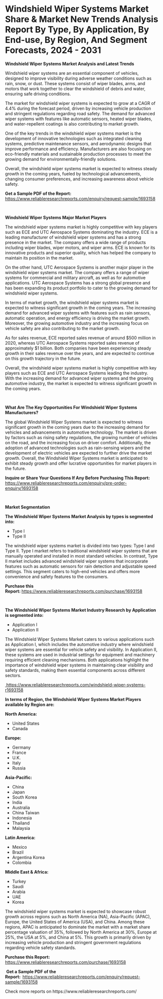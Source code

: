 <p><h1>Windshield Wiper Systems Market Share & Market New Trends Analysis Report By Type, By Application, By End-use, By Region, And Segment Forecasts, 2024 - 2031</h1></p><p><strong>Windshield Wiper Systems Market Analysis and Latest Trends</strong></p>
<p><p>Windshield wiper systems are an essential component of vehicles, designed to improve visibility during adverse weather conditions such as rain, snow, or dust. These systems consist of wiper blades, arms, and motors that work together to clear the windshield of debris and water, ensuring safe driving conditions.</p><p>The market for windshield wiper systems is expected to grow at a CAGR of 4.4% during the forecast period, driven by increasing vehicle production and stringent regulations regarding road safety. The demand for advanced wiper systems with features like automatic sensors, heated wiper blades, and water-repellent coatings is also contributing to market growth.</p><p>One of the key trends in the windshield wiper systems market is the development of innovative technologies such as integrated cleaning systems, predictive maintenance sensors, and aerodynamic designs that improve performance and efficiency. Manufacturers are also focusing on eco-friendly materials and sustainable production processes to meet the growing demand for environmentally-friendly solutions.</p><p>Overall, the windshield wiper systems market is expected to witness steady growth in the coming years, fueled by technological advancements, changing consumer preferences, and increasing awareness about vehicle safety.</p></p>
<p><strong>Get a Sample PDF of the Report:&nbsp;</strong> <a href="https://www.reliableresearchreports.com/enquiry/request-sample/1693158">https://www.reliableresearchreports.com/enquiry/request-sample/1693158</a></p>
<p>&nbsp;</p>
<p><strong>Windshield Wiper Systems Major Market Players</strong></p>
<p><p>The windshield wiper systems market is highly competitive with key players such as ECE and UTC Aerospace Systems dominating the industry. ECE is a leading manufacturer of windshield wiper systems and has a strong presence in the market. The company offers a wide range of products including wiper blades, wiper motors, and wiper arms. ECE is known for its innovative products and superior quality, which has helped the company to maintain its position in the market.</p><p>On the other hand, UTC Aerospace Systems is another major player in the windshield wiper systems market. The company offers a range of wiper systems for commercial and military aircraft, as well as for automotive applications. UTC Aerospace Systems has a strong global presence and has been expanding its product portfolio to cater to the growing demand for windshield wiper systems.</p><p>In terms of market growth, the windshield wiper systems market is expected to witness significant growth in the coming years. The increasing demand for advanced wiper systems with features such as rain sensors, automatic operation, and energy efficiency is driving the market growth. Moreover, the growing automotive industry and the increasing focus on vehicle safety are also contributing to the market growth.</p><p>As for sales revenue, ECE reported sales revenue of around $500 million in 2020, whereas UTC Aerospace Systems reported sales revenue of approximately $1 billion. Both companies have been experiencing steady growth in their sales revenue over the years, and are expected to continue on this growth trajectory in the future.</p><p>Overall, the windshield wiper systems market is highly competitive with key players such as ECE and UTC Aerospace Systems leading the industry. With the increasing demand for advanced wiper systems and the growing automotive industry, the market is expected to witness significant growth in the coming years.</p></p>
<p>&nbsp;</p>
<p><strong>What Are The Key Opportunities For Windshield Wiper Systems Manufacturers?</strong></p>
<p><p>The global Windshield Wiper Systems market is expected to witness significant growth in the coming years due to the increasing demand for vehicles and advancements in automotive technology. The market is driven by factors such as rising safety regulations, the growing number of vehicles on the road, and the increasing focus on driver comfort. Additionally, the adoption of advanced technologies such as rain-sensing wipers and the development of electric vehicles are expected to further drive the market growth. Overall, the Windshield Wiper Systems market is anticipated to exhibit steady growth and offer lucrative opportunities for market players in the future.</p></p>
<p><strong>Inquire or Share Your Questions If Any Before Purchasing This Report:</strong> <a href="https://www.reliableresearchreports.com/enquiry/pre-order-enquiry/1693158">https://www.reliableresearchreports.com/enquiry/pre-order-enquiry/1693158</a></p>
<p>&nbsp;</p>
<p><strong>Market Segmentation</strong></p>
<p><strong>The Windshield Wiper Systems Market Analysis by types is segmented into:</strong></p>
<p><ul><li>Type I</li><li>Type II</li></ul></p>
<p><p>The windshield wiper systems market is divided into two types: Type I and Type II. Type I market refers to traditional windshield wiper systems that are manually operated and installed in most standard vehicles. In contrast, Type II market includes advanced windshield wiper systems that incorporate features such as automatic sensors for rain detection and adjustable speed settings. This segment caters to high-end vehicles and offers more convenience and safety features to the consumers.</p></p>
<p><strong>Purchase this Report:&nbsp;</strong><a href="https://www.reliableresearchreports.com/purchase/1693158">https://www.reliableresearchreports.com/purchase/1693158</a></p>
<p>&nbsp;</p>
<p><strong>The Windshield Wiper Systems Market Industry Research by Application is segmented into:</strong></p>
<p><ul><li>Application I</li><li>Application II</li></ul></p>
<p><p>The Windshield Wiper Systems Market caters to various applications such as Application I, which includes the automotive industry where windshield wiper systems are essential for vehicle safety and visibility. In Application II, these systems are used in industrial settings for equipment and machinery requiring efficient cleaning mechanisms. Both applications highlight the importance of windshield wiper systems in maintaining clear visibility and safety standards, making them essential components across different sectors.</p></p>
<p><a href="https://www.reliableresearchreports.com/windshield-wiper-systems-r1693158">&nbsp;https://www.reliableresearchreports.com/windshield-wiper-systems-r1693158</a></p>
<p><strong>In terms of Region, the Windshield Wiper Systems Market Players available by Region are:</strong></p>
<p>
    <p> <strong> North America: </strong>
        <ul>
            <li>United States</li>
            <li>Canada</li>
        </ul>
        </p> 
    <p> <strong> Europe: </strong>
        <ul>
            <li>Germany</li>
            <li>France</li>
            <li>U.K.</li>
            <li>Italy</li>
            <li>Russia</li>
        </ul>
        </p> 
    <p> <strong> Asia-Pacific: </strong>
        <ul>
            <li>China</li>
            <li>Japan</li>
            <li>South Korea</li>
            <li>India</li>
            <li>Australia</li>
            <li>China Taiwan</li>
            <li>Indonesia</li>
            <li>Thailand</li>
            <li>Malaysia</li>
        </ul>
        </p> 
    <p> <strong> Latin America: </strong>
        <ul>
            <li>Mexico</li>
            <li>Brazil</li>
            <li>Argentina Korea</li>
            <li>Colombia</li>
        </ul>
        </p> 
    <p> <strong> Middle East & Africa: </strong>
        <ul>
            <li>Turkey</li>
            <li>Saudi</li>
            <li>Arabia</li>
            <li>UAE</li>
            <li>Korea</li>
        </ul>
    </p>
    </p>
<p><p>The windshield wiper systems market is expected to showcase robust growth across regions such as North America (NA), Asia-Pacific (APAC), Europe, the United States of America (USA), and China. Among these regions, APAC is anticipated to dominate the market with a market share percentage valuation of 35%, followed by North America at 30%, Europe at 25%, the USA at 5%, and China at 5%. This growth is primarily driven by increasing vehicle production and stringent government regulations regarding vehicle safety standards.</p></p>
<p><strong>Purchase this Report: </strong><a href="https://www.reliableresearchreports.com/purchase/1693158">https://www.reliableresearchreports.com/purchase/1693158</a></p>
<p>&nbsp;<strong>Get a Sample PDF of the Report:&nbsp;&nbsp;</strong><a href="https://www.reliableresearchreports.com/enquiry/request-sample/1693158">https://www.reliableresearchreports.com/enquiry/request-sample/1693158</a></p>
<p><strong></strong></p>
<p>Check more reports on https://www.reliableresearchreports.com/</p>